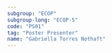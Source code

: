 ```yaml
---
subgroup: "ECOP"
subgroup-long: "ECOP-5"
code: "PS01"
tag: "Poster Presenter"
name: "Gabriella Torres Nothaft"
---
```

